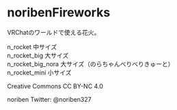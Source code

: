 # noribenFireworks
VRChatのワールドで使える花火。

n_rocket 中サイズ<br>
n_rocket_big 大サイズ<br>
n_rocket_big_nora 大サイズ（のらちゃんべりべりきゅーと）<br>
n_rocket_mini 小サイズ<br>

Creative Commons
CC BY-NC 4.0

noriben
Twitter: @noriben327
